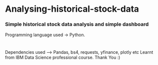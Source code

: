 # Analysing-historical-stock-data
### Simple historical stock data analysis and simple dashboard 
Programming language used -> Python.
#
Dependencies used --> Pandas, bs4, requests, yfinance, plotly etc 
Learnt from IBM Data Science professional course.
Thank You :) 
